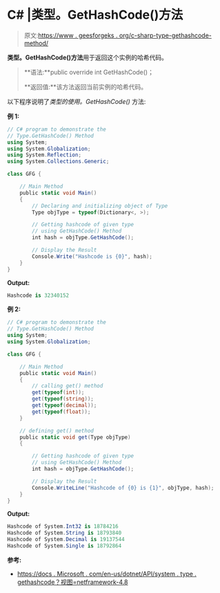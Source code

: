 # C# |类型。GetHashCode()方法

> 原文:[https://www . geesforgeks . org/c-sharp-type-gethashcode-method/](https://www.geeksforgeeks.org/c-sharp-type-gethashcode-method/)

**类型。GetHashCode()方法**用于返回这个实例的哈希代码。

> **语法:**public override int GetHashCode()；
> 
> **返回值:**该方法返回当前实例的哈希代码。

以下程序说明了*类型的使用。GetHashCode()* 方法:

**例 1:**

```cs
// C# program to demonstrate the
// Type.GetHashCode() Method
using System;
using System.Globalization;
using System.Reflection;
using System.Collections.Generic;

class GFG {

    // Main Method
    public static void Main()
    {
        // Declaring and initializing object of Type
        Type objType = typeof(Dictionary<, >);

        // Getting hashcode of given type
        // using GetHashCode() Method
        int hash = objType.GetHashCode();

        // Display the Result
        Console.Write("Hashcode is {0}", hash);
    }
}
```

**Output:**

```cs
Hashcode is 32340152

```

**例 2:**

```cs
// C# program to demonstrate the
// Type.GetHashCode() Method
using System;
using System.Globalization;

class GFG {

    // Main Method
    public static void Main()
    {
        // calling get() method
        get(typeof(int));
        get(typeof(string));
        get(typeof(decimal));
        get(typeof(float));
    }

    // defining get() method
    public static void get(Type objType)
    {

        // Getting hashcode of given type
        // using GetHashCode() Method
        int hash = objType.GetHashCode();

        // Display the Result
        Console.WriteLine("Hashcode of {0} is {1}", objType, hash);
    }
}
```

**Output:**

```cs
Hashcode of System.Int32 is 18784216
Hashcode of System.String is 18793840
Hashcode of System.Decimal is 19137544
Hashcode of System.Single is 18792864

```

**参考:**

*   [https://docs . Microsoft . com/en-us/dotnet/API/system . type . gethashcode？视图=netframework-4.8](https://docs.microsoft.com/en-us/dotnet/api/system.type.gethashcode?view=netframework-4.8)